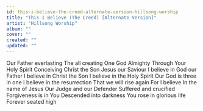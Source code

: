 ```yaml
---
id: this-i-believe-the-creed-alternate-version-hillsong-worship
title: "This I Believe (The Creed) [Alternate Version]"
artist: "Hillsong Worship"
album: ""
cover: ""
created: ""
updated: ""
---
```


Our Father everlasting
The all creating One
God Almighty
Through Your Holy Spirit
Conceiving Christ the Son
Jesus our Saviour
I believe in God our Father
I believe in Christ the Son
I believe in the Holy Spirit
Our God is three in one
I believe in the resurrection
That we will rise again
For I believe
In the name of Jesus
Our Judge and our Defender
Suffered and crucified
Forgiveness is in You
Descended into darkness
You rose in glorious life
Forever seated high